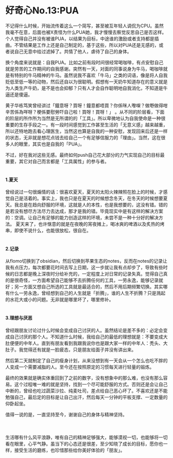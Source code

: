 # 好奇心No.13:PUA

不记得什么时候，开始流传着这么一个简写，甚至被互年轻人调侃为CPU。虽然我毫不在意，后面也被X责怪为什么PUA她，我才慢慢去察觉反思自己是否这样。个人觉得自己并没有被谁PUA，以结果为目标，中途谁的激励或者支持都是插曲。不管结果是工作上还是自己制定的，基于这些，所以对PUA还是无感的，或者说自己无意中给过滤掉了。共情了他人，虐待了自己的身体。

换个角度来说就是：自我PUA。比如之前有段时间很经常喝咖啡，有点安慰自己就是劳苦的工作期间的自我感谢。突然有一天，对面的同事说身为牛马，喝咖啡就是有特别的牛马精神的牛马。虽然说我不喜欢「牛马」之类的词语，像是将人自我贬低至低一等的动物，然后还自以为很聪明。假想有一天奶牛知道存在的意义就是为人类生产牛奶，是不是也会抑郁？只有人才会自作聪明地自我消化，不知道是牛逼还是傻逼。

黄子华栋笃笑曾经讲过「鐘意呀？買呀！鐘意都唔買？你係咪人嚟㗎？做嘢做得咁辛苦係為咩呀？梗係要慰勞吓自己啦！買呀！買呀！」  。从不同的阶层看，下面的阶层的所作所为当然是无所谓的的「工具」。所以卑微地认为自我使命是一种很重要的生存手段之一。有一段时间感觉到工作甚至生活的「无意义感」越来越重，所以还特地跑去看心理医生，当然这也算是自我的一种安慰，发现回来后还是一样的状态，无非就是想花点钱去给自己一个有足够信服力的「理由」。当然，这在很多人的眼里，其实也是自我的「PUA」。

不过，好在我对这些无感。最终如何push自己花大部分的力气实现自己的目标最重要，其它对自己而言都是「工具属性」的参与者。
<br>
<br>	 
#### 1.夏天

曾经说过一句很煽情的话：很喜欢夏天，夏天的太阳火辣辣照在脸上的时候，才感觉自己是活着的。事实上，我也只是在夏天的时候想念冬天，在冬天的时候想要夏天。我总是在趋向舒服的环境，这就是人的本性，也是我想要的，这没有错。错的是若没有想尽方法尽力去达成，那才是我的错。毕竟现实中是有这样的解决方案的：空调。让自己有足够的能力创造这样的环境，未尝不是一种十分好的解决方法。
夏天来了，也许惬意的就是在夜晚的宵夜摊上，喝冰爽的啤酒以及炙热的烤串，即使不说什么，也能很放松，很自在。
<br>
<br>	 
#### 2.记录
从flomo切换到了obsidian，然后切换到苹果生态的notes，反而在notes的记录让我有点压力，每次都要花时间去写上日期，这一步就让我有点却步了，导致有些时候的日志都是晚上深夜时分给补充的，一定程度上对日常的记录失真。觉得自己真的是很奇怪，一方面希望自己能够不去折腾任何的工具，一劳永逸，能够记录就好；另一方面又想自己所选的工具就是最适合的，然后不用后期频繁切换。其实哪有什么一劳永逸，曾经想到自己的人生就是「折腾」，谁的人生不折腾？只是溅起的水花大或小的问题。无非就是哪里坏了，哪里修补。
<br>
<br>	 
#### 3.理想与厌恶

曾经跟朋友讨论过什么时候会变成自己讨厌的人。虽然结论是差不多的：必定会变成自己讨厌的那个人。不知道什么时候，我给自己的最低的理想就是：不要变成大肚便便的中年人。直到有朋友看到我跟我说你也是跟大家一样的中年人：秃头、大肚子。我觉得还有就是一脸疲态，只是朋友给面子并没有讲出来。

然后第二天就制定了自己的瘦身计划，从来没想到有一天会从一个怎么也吃不胖的人变成一个需要减脂的人。至今还在按照原定的习惯每天进行轻量的锻炼。

最终的效果就是确实体重回到了之前的数字，没有想象中的那么难，也没有那么容易。这个过程唯一难的就是坚持，找到一个尽可能舒服的方式。否则还是会让自己中断的，曾经也吃过蔬菜沙拉、纯麦吐司，差点给自己恶心坏了。不喜欢还是不能勉强自己，最后定的目标是让自己出汗，然后每天一分钟的平板支撑、一定数量的仰卧起坐。

值得一说的是，一直坚持至今，谢谢自己的身体与精神坚持。  
<br>
<br>	 
生活哪有什么风平浪静，唯有自己的精神足够强大，能够漠视一切，也能够将一切看在眼里，心平气静。虽当下的心态还是很差，至少知晓了成长的目标，愿你也一样，接受生活的磨练，也珍惜那些给你美好体验的「朋友」。


